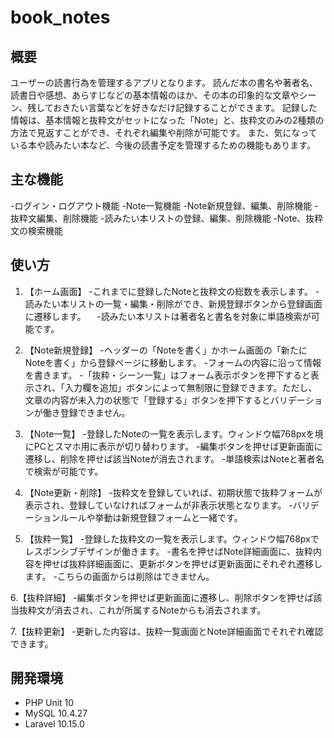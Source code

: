 # book_notes

## 概要
ユーザーの読書行為を管理するアプリとなります。
読んだ本の書名や著者名、読書日や感想、あらすじなどの基本情報のほか、その本の印象的な文章やシーン、残しておきたい言葉などを好きなだけ記録することができます。
記録した情報は、基本情報と抜粋文がセットになった「Note」と、抜粋文のみの2種類の方法で見返すことができ、それぞれ編集や削除が可能です。
また、気になっている本や読みたい本など、今後の読書予定を管理するための機能もあります。

## 主な機能
-ログイン・ログアウト機能
-Note一覧機能
-Note新規登録、編集、削除機能
-抜粋文編集、削除機能
-読みたい本リストの登録、編集、削除機能
-Note、抜粋文の検索機能

## 使い方
1. 【ホーム画面】
-これまでに登録したNoteと抜粋文の総数を表示します。
-読みたい本リストの一覧・編集・削除ができ、新規登録ボタンから登録画面に遷移します。
　-読みたい本リストは著者名と書名を対象に単語検索が可能です。

2. 【Note新規登録】
-ヘッダーの「Noteを書く」かホーム画面の「新たにNoteを書く」から登録ページに移動します。
-フォームの内容に沿って情報を書きます。
-「抜粋・シーン一覧」はフォーム表示ボタンを押下すると表示され、「入力欄を追加」ボタンによって無制限に登録できます。ただし、文章の内容が未入力の状態で「登録する」ボタンを押下するとバリデーションが働き登録できません。

3. 【Note一覧】
-登録したNoteの一覧を表示します。ウィンドウ幅768pxを境にPCとスマホ用に表示が切り替わります。
-編集ボタンを押せば更新画面に遷移し、削除を押せば該当Noteが消去されます。
-単語検索はNoteと著者名で検索が可能です。

4. 【Note更新・削除】
-抜粋文を登録していれば、初期状態で抜粋フォームが表示され、登録していなければフォームが非表示状態となります。
-バリデーションルールや挙動は新規登録フォームと一緒です。

5. 【抜粋一覧】
-登録した抜粋文の一覧を表示します。ウィンドウ幅768pxでレスポンシブデザインが働きます。
-書名を押せばNote詳細画面に、抜粋内容を押せば抜粋詳細画面に、更新ボタンを押せば更新画面にそれぞれ遷移します。
-こちらの画面からは削除はできません。

6.【抜粋詳細】
-編集ボタンを押せば更新画面に遷移し、削除ボタンを押せば該当抜粋文が消去され、これが所属するNoteからも消去されます。

7.【抜粋更新】
-更新した内容は、抜粋一覧画面とNote詳細画面でそれぞれ確認できます。


## 開発環境

* PHP Unit 10
* MySQL 10.4.27
* Laravel 10.15.0




